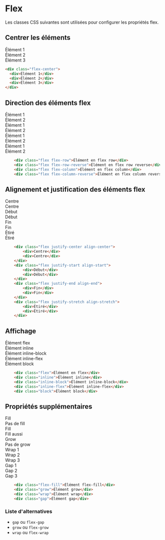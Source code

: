 # Flex

Les classes CSS suivantes sont utilisées pour configurer les propriétés flex.


## Centrer les éléments

<div className="html-preview">
  <div className="flex-center flex-border">
    <div className="flex-border">Élément 1</div>
    <div className="flex-border">Élément 2</div>
    <div className="flex-border">Élément 3</div>
  </div>
</div>

```html title="HTML"
<div class="flex-center">
  <div>Élément 1</div>
  <div>Élément 2</div>
  <div>Élément 3</div>
</div>
```

## Direction des éléments flex

<div className="html-preview">
    <div className="flex flex-row flex-border">
        <div className="flex-border">Élément 1</div>
        <div className="flex-border">Élément 2</div>
    </div>
    <div className="flex flex-row-reverse flex-border">
        <div className="flex-border">Élément 1</div>
        <div className="flex-border">Élément 2</div>
    </div>
    <div className="flex flex-column flex-border">
        <div className="flex-border">Élément 1</div>
        <div className="flex-border">Élément 2</div>
    </div>
    <div className="flex flex-column-reverse flex-border">
        <div className="flex-border">Élément 1</div>
        <div className="flex-border">Élément 2</div>
    </div>
</div>

```html title="HTML"
    <div class="flex flex-row">Élément en flex row</div>
    <div class="flex flex-row-reverse">Élément en flex row reverse</div>
    <div class="flex flex-column">Élément en flex column</div>
    <div class="flex flex-column-reverse">Élément en flex column reverse</div>
```

## Alignement et justification des éléments flex

<div className="html-preview">
  <div className="flex justify-center align-center flex-border">
    <div className="flex-border">Centre</div>
    <div className="flex-border">Centre</div>
  </div>
  <div className="flex justify-start align-start flex-border">
    <div className="flex-border">Début</div>
    <div className="flex-border">Début</div>
  </div>
  <div className="flex justify-end align-end flex-border">
    <div className="flex-border">Fin</div>
    <div className="flex-border">Fin</div>
  </div>
  <div className="flex justify-stretch align-stretch flex-border" style={{height: "200px"}}>
    <div className="flex-border">Étiré</div>
    <div className="flex-border">Étiré</div>
  </div>
</div>

```html title="HTML"
    <div class="flex justify-center align-center">
        <div>Centre</div>
        <div>Centre</div>
    </div>
    <div class="flex justify-start align-start">
        <div>Début</div>
        <div>Début</div>
    </div>
    <div class="flex justify-end align-end">
        <div>Fin</div>
        <div>Fin</div>
    </div>
    <div class="flex justify-stretch align-stretch">
        <div>Étiré</div>
        <div>Étiré</div>
    </div>
```

## Affichage

<div className="html-preview">
  <div className="flex flex-border">Élément flex</div>
  <div className="inline flex-border">Élément inline</div>
  <div className="inline-block flex-border">Élément inline-block</div>
  <div className="inline-flex flex-border">Élément inline-flex</div>
  <div className="block flex-border">Élément block</div>
</div>

```html title="HTML"
    <div class="flex">Élément en flex</div>
    <div class="inline">Élément inline</div>
    <div class="inline-block">Élément inline-block</div>
    <div class="inline-flex">Élément inline-flex</div>
    <div class="block">Élément block</div>
```

## Propriétés supplémentaires

<div className="html-preview">
  <div className="flex flex-border">
    <div className="flex-fill flex-border">Fill</div>
    <div className="flex-border">Pas de fill</div>
  </div>
  <div className="flex flex-border">
    <div className="flex-fill flex-border">Fill</div>
    <div className="flex-fill flex-border">Fill aussi</div>
  </div>
  <div className="flex flex-border">
    <div className="flex-grow flex-border">Grow</div>
    <div className="flex-border">Pas de grow</div>
  </div>
  <div className="flex flex-wrap flex-border" style={{width: "200px"}}>
    <div className="flex-border" style={{width: "100px"}}>Wrap 1</div>
    <div className="flex-border" style={{width: "100px"}}>Wrap 2</div>
    <div className="flex-border" style={{width: "100px"}}>Wrap 3</div>
  </div>
  <div className="flex flex-gap flex-border">
    <div className="flex-border">Gap 1</div>
    <div className="flex-border">Gap 2</div>
    <div className="flex-border">Gap 3</div>
  </div>
</div>

```html title="HTML"
    <div class="flex-fill">Élément flex-fill</div>
    <div class="grow">Élément grow</div>
    <div class="wrap">Élément wrap</div>
    <div class="gap">Élément gap</div>
```

### Liste d'alternatives

- `gap` ou `flex-gap`
- `grow` ou `flex-grow`
- `wrap` ou `flex-wrap`
